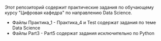 Этот репозиторий содержит практические задания по обучающему курсу "Цифровая кафедра" по направлению Data Science.
* Файлы Практика_1 - Практика_4 и Test содержат задания по теме Data Science
* Файлы Part3 - Part5 содержат задания исключительно по Python
